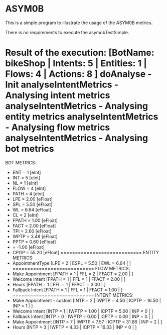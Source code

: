 # ASYM0B
This is a simple program to illustrate the usage of the ASYM0B metrics. 

There is no requirements to execute the asymobTestSimple.

Result of the execution:
[BotName: bikeShop | Intents: 5 | Entities: 1 | Flows: 4 | Actions: 8 ]
doAnalyse - Init
analyseIntentMetrics - Analysing intent metrics
analyseIntentMetrics - Analysing entity metrics
analyseIntentMetrics - Analysing flow metrics
analyseIntentMetrics - Analysing bot metrics
============================
BOT METRICS: 
 * ENT = 1 [eInt]
 * INT = 5 [eInt]
 * NL = 1 [eInt]
 * FLOW = 4 [eInt]
 * PATH = 4 [eInt]
 * LPE = 2.00 [eFloat]
 * SPL = 5.50 [eFloat]
 * WL = 6.64 [eFloat]
 * CL = 2 [eInt]
 * FPATH = 1.00 [eFloat]
 * FACT = 2.00 [eFloat]
 * TPI = 2.60 [eFloat]
 * WPTP = 3.48 [eFloat]
 * PPTP = 0.60 [eFloat]
 *  = -1.00 [eFloat]
 * CPOP = 55.20 [eFloat]
============================
ENTITY METRICS: 
 * AppointmentType [LPE = 2 | ESPL = 5.50 | EWL = 6.64 | ]
============================
FLOW METRICS: 
 * Make Appointment [FPATH = 1 | FFL = 2 | FFACT = 2.00 | ]
 * Welcome Intent [FPATH = 1 | FFL = 1 | FFACT = 2.00 | ]
 * Hours [FPATH = 1 | FFL = 1 | FFACT = 3.00 | ]
 * Fallback Intent [FPATH = 1 | FFL = 1 | FFACT = 1.00 | ]
============================
INTENT METRICS: 
 * Make Appointment - custom [INTP = 2 | IWPTP = 4.50 | ICPTP = 16.50 | INP = 1 | ]
 * Welcome Intent [INTP = 1 | IWPTP = 1.00 | ICPTP = 5.00 | INP = 0 | ]
 * Fallback Intent [INTP = 0 | IWPTP = 0.00 | ICPTP = 0.00 | INP = 0 | ]
 * Make Appointment [INTP = 7 | IWPTP = 7.57 | ICPTP = 31.86 | INP = 2 | ]
 * Hours [INTP = 3 | IWPTP = 4.33 | ICPTP = 16.33 | INP = 0 | ]

